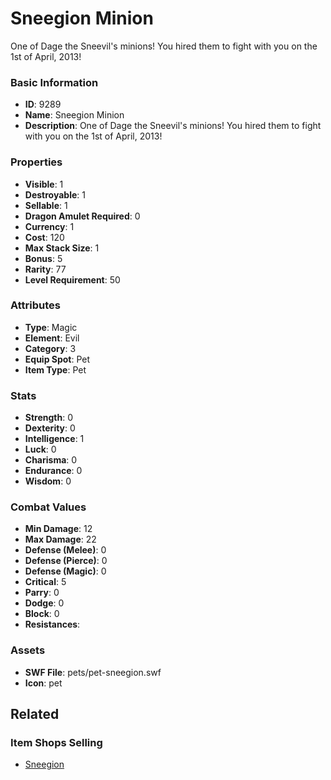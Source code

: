 # Sneegion Minion

One of Dage the Sneevil's minions! You hired them to fight with you on the 1st of April, 2013!

### Basic Information

- **ID**: 9289
- **Name**: Sneegion Minion
- **Description**: One of Dage the Sneevil&#039;s minions! You hired them to fight with you on the 1st of April, 2013!

### Properties

- **Visible**: 1
- **Destroyable**: 1
- **Sellable**: 1
- **Dragon Amulet Required**: 0
- **Currency**: 1
- **Cost**: 120
- **Max Stack Size**: 1
- **Bonus**: 5
- **Rarity**: 77
- **Level Requirement**: 50

### Attributes

- **Type**: Magic
- **Element**: Evil
- **Category**: 3
- **Equip Spot**: Pet
- **Item Type**: Pet

### Stats

- **Strength**: 0
- **Dexterity**: 0
- **Intelligence**: 1
- **Luck**: 0
- **Charisma**: 0
- **Endurance**: 0
- **Wisdom**: 0

### Combat Values

- **Min Damage**: 12
- **Max Damage**: 22
- **Defense (Melee)**: 0
- **Defense (Pierce)**: 0
- **Defense (Magic)**: 0
- **Critical**: 5
- **Parry**: 0
- **Dodge**: 0
- **Block**: 0
- **Resistances**: 

### Assets

- **SWF File**: pets/pet-sneegion.swf
- **Icon**: pet

## Related

### Item Shops Selling

- [Sneegion](../item-shops/321-sneegion.md)

